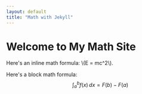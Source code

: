 ```yaml
---
layout: default
title: "Math with Jekyll"
---
```


# Welcome to My Math Site

Here's an inline math formula: \\(E = mc^2\\).

Here's a block math formula:
$$
\int_a^b f(x) \,dx = F(b) - F(a)
$$
